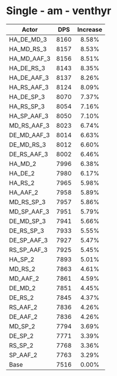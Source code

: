 # Single - am - venthyr
| Actor | DPS | Increase |
|---|:---:|:---:|
|HA_DE_MD_3|8160|8.58%|
|HA_MD_RS_3|8157|8.53%|
|HA_MD_AAF_3|8156|8.51%|
|HA_DE_RS_3|8143|8.35%|
|HA_DE_AAF_3|8137|8.26%|
|HA_RS_AAF_3|8124|8.09%|
|HA_DE_SP_3|8070|7.37%|
|HA_RS_SP_3|8054|7.16%|
|HA_SP_AAF_3|8050|7.10%|
|MD_RS_AAF_3|8023|6.74%|
|DE_MD_AAF_3|8014|6.63%|
|DE_MD_RS_3|8012|6.60%|
|DE_RS_AAF_3|8002|6.46%|
|HA_MD_2|7996|6.38%|
|HA_DE_2|7980|6.17%|
|HA_RS_2|7965|5.98%|
|HA_AAF_2|7958|5.89%|
|MD_RS_SP_3|7957|5.86%|
|MD_SP_AAF_3|7951|5.79%|
|DE_MD_SP_3|7941|5.66%|
|DE_RS_SP_3|7933|5.55%|
|DE_SP_AAF_3|7927|5.47%|
|RS_SP_AAF_3|7925|5.45%|
|HA_SP_2|7893|5.01%|
|MD_RS_2|7863|4.61%|
|MD_AAF_2|7861|4.59%|
|DE_MD_2|7851|4.45%|
|DE_RS_2|7845|4.37%|
|RS_AAF_2|7836|4.26%|
|DE_AAF_2|7836|4.26%|
|MD_SP_2|7794|3.69%|
|DE_SP_2|7771|3.39%|
|RS_SP_2|7768|3.36%|
|SP_AAF_2|7763|3.29%|
|Base|7516|0.00%|
